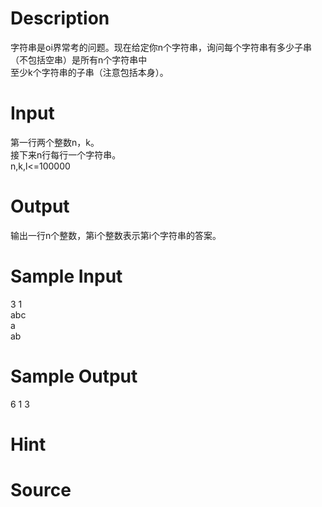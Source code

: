 
# Description

<div class="content"><div>字符串是oi界常考的问题。现在给定你n个字符串，询问每个字符串有多少子串（不包括空串）是所有n个字符串中</div>
<div>至少k个字符串的子串（注意包括本身）。</div></div>

# Input

<div class="content"><div>第一行两个整数n，k。</div>
<div>接下来n行每行一个字符串。</div>
<div>n,k,l&lt;=100000</div></div>

# Output

<div class="content"><p>输出一行n个整数，第i个整数表示第i个字符串的答案。</p></div>

# Sample Input

<div class="content"><span class="sampledata">3 1<br/>
abc<br/>
a<br/>
ab<br/>
</span></div>

# Sample Output

<div class="content"><span class="sampledata">6 1 3<br/>
</span></div>

# Hint

<div class="content"><p></p></div>

# Source

<div class="content"><p><a href="problemset.php?search="></a></p></div>


